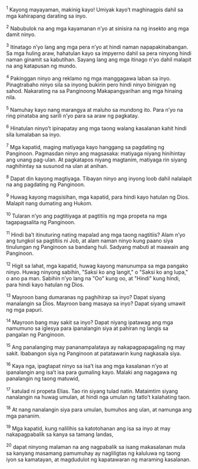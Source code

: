 <sup>1</sup>
Kayong mayayaman, makinig kayo! Umiyak kayoʼt maghinagpis dahil sa mga kahirapang darating sa inyo. 

<sup>2</sup>
Nabubulok na ang mga kayamanan nʼyo at sinisira na ng insekto ang mga damit ninyo. 

<sup>3</sup>
Itinatago nʼyo lang ang mga pera nʼyo at hindi naman napapakinabangan. Sa mga huling araw, hahatulan kayo sa impyerno dahil sa pera ninyong hindi naman ginamit sa kabutihan. Sayang lang ang mga itinago nʼyo dahil malapit na ang katapusan ng mundo. 

<sup>4</sup>
Pakinggan ninyo ang reklamo ng mga manggagawa laban sa inyo. Pinagtrabaho ninyo sila sa inyong bukirin pero hindi ninyo binigyan ng sahod. Nakarating na sa Panginoong Makapangyarihan ang mga hinaing nila. 

<sup>5</sup>
Namuhay kayo nang marangya at maluho sa mundong ito. Para nʼyo na ring pinataba ang sarili nʼyo para sa araw ng pagkatay. 

<sup>6</sup>
Hinatulan ninyoʼt ipinapatay ang mga taong walang kasalanan kahit hindi sila lumalaban sa inyo.

<sup>7</sup>
Mga kapatid, maging matiyaga kayo hanggang sa pagdating ng Panginoon. Pagmasdan ninyo ang magsasaka: matiyaga niyang hinihintay ang unang pag-ulan. At pagkatapos niyang magtanim, matiyaga rin siyang naghihintay sa susunod na ulan at anihan. 

<sup>8</sup>
Dapat din kayong magtiyaga. Tibayan ninyo ang inyong loob dahil nalalapit na ang pagdating ng Panginoon. 

<sup>9</sup>
Huwag kayong magsisihan, mga kapatid, para hindi kayo hatulan ng Dios. Malapit nang dumating ang Hukom. 

<sup>10</sup>
Tularan nʼyo ang pagtitiyaga at pagtitiis ng mga propeta na mga tagapagsalita ng Panginoon. 

<sup>11</sup>
Hindi baʼt itinuturing nating mapalad ang mga taong nagtitiis? Alam nʼyo ang tungkol sa pagtitiis ni Job, at alam naman ninyo kung paano siya tinulungan ng Panginoon sa bandang huli. Sadyang mabuti at maawain ang Panginoon. 

<sup>12</sup>
Higit sa lahat, mga kapatid, huwag kayong manunumpa sa mga pangako ninyo. Huwag ninyong sabihin, "Saksi ko ang langit," o "Saksi ko ang lupa," o ano pa man. Sabihin nʼyo lang na "Oo" kung oo, at "Hindi" kung hindi, para hindi kayo hatulan ng Dios. 

<sup>13</sup>
Mayroon bang dumaranas ng paghihirap sa inyo? Dapat siyang manalangin sa Dios. Mayroon bang masaya sa inyo? Dapat siyang umawit ng mga papuri. 

<sup>14</sup>
Mayroon bang may sakit sa inyo? Dapat niyang ipatawag ang mga namumuno sa iglesya para ipanalangin siya at pahiran ng langis sa pangalan ng Panginoon. 

<sup>15</sup>
Ang panalanging may pananampalataya ay nakapagpapagaling ng may sakit. Ibabangon siya ng Panginoon at patatawarin kung nagkasala siya. 

<sup>16</sup>
Kaya nga, ipagtapat ninyo sa isaʼt isa ang mga kasalanan nʼyo at ipanalangin ang isaʼt isa para gumaling kayo. Malaki ang nagagawa ng panalangin ng taong matuwid, 

<sup>17</sup>
katulad ni propeta Elias. Tao rin siyang tulad natin. Mataimtim siyang nanalangin na huwag umulan, at hindi nga umulan ng tatloʼt kalahating taon. 

<sup>18</sup>
At nang nanalangin siya para umulan, bumuhos ang ulan, at namunga ang mga pananim. 

<sup>19</sup>
Mga kapatid, kung nalilihis sa katotohanan ang isa sa inyo at may nakapagpabalik sa kanya sa tamang landas, 

<sup>20</sup>
dapat ninyong malaman na ang nagpabalik sa isang makasalanan mula sa kanyang masamang pamumuhay ay nagliligtas ng kaluluwa ng taong iyon sa kamatayan, at magdudulot ng kapatawaran ng maraming kasalanan.